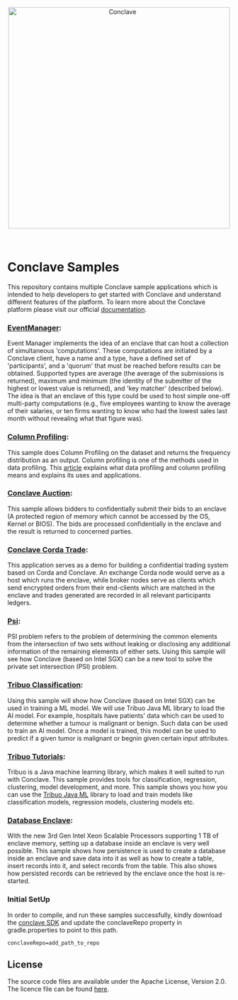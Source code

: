 <p align="center">
  <img src="https://conclave.net/wp-content/uploads/2020/12/Conclave_logo_master.png" alt="Conclave" width="500">
</p>
<br>

# Conclave Samples

This repository contains multiple Conclave sample applications which is intended to help
developers to get started with Conclave and understand different features of
the platform. To learn more about the Conclave platform please visit our official
[documentation](https://docs.conclave.net/).

### [EventManager](./EventManager):
Event Manager implements the idea of an enclave that can host a collection of simultaneous 'computations'. These computations are initiated by a Conclave client, have a name and a type, have a defined set of 'participants', and a 'quorum' that must be reached before results can be obtained. Supported types are average (the average of the submissions is returned), maximum and minimum (the identity of the submitter of the highest or lowest value is returned), and 'key matcher' (described below).
The idea is that an enclave of this type could be used to host simple one-off multi-party computations (e.g., five employees wanting to know the average of their salaries, or ten firms wanting to know who had the lowest sales last month without revealing what that figure was).

### [Column Profiling](./column-profiling):
This sample does Column Profiling on the dataset and
returns the frequency distribution as an output. Column profiling is one of the methods used in data profiling.
This [article](https://www.alooma.com/blog/what-is-data-profiling) explains what data profiling and column profiling means
and explains its uses and applications.

### [Conclave Auction](./conclave-auction):
This sample allows bidders to confidentially submit their bids to an enclave (A protected region of memory which cannot be accessed by the OS, Kernel or BIOS). The bids are processed confidentially in the enclave and the result is returned to concerned parties.

### [Conclave Corda Trade](./conclave-corda-trade):
This application serves as a demo for building a confidential trading system based on Corda and Conclave. An exchange Corda node would serve as a host which runs the enclave, while broker nodes serve as clients which send encrypted orders from their end-clients which are matched in the enclave and trades generated are recorded in all relevant participants ledgers.

### [Psi](./psi-sample):
PSI problem refers to the problem of determining the common elements from the intersection of two sets without leaking or disclosing any additional information of the remaining elements of either sets.
Using this sample will see how Conclave (based on Intel SGX) can be a new tool to solve the private set intersection (PSI) problem.

### [Tribuo Classification](./tribuo-classification):
Using this sample will show how Conclave (based on Intel SGX) can be used in training a ML model. We will use Tribuo Java ML library to load the AI model.
For example, hospitals have patients' data which can be used to determine whether a tumour is malignant or benign.
Such data can be used to train an AI model. Once a model is trained, this model can be used to predict if a given tumor is malignant
or begnin given certain input attributes.

### [Tribuo Tutorials](./tribuo-tutorials):
Tribuo is a Java machine learning library, which makes it well suited to run with Conclave. This sample provides tools for classification, regression, clustering, model development, and more.
This sample shows you how you can use the [Tribuo Java ML](https://tribuo.org/learn/4.0/tutorials/) library to load and train models like classification models, regression models, clustering models etc.

### [Database Enclave](./psi-sample):
With the new 3rd Gen Intel Xeon Scalable Processors supporting 1 TB of enclave memory, 
setting up a database inside an enclave is very well possible. This sample shows how persistence is used to create a database inside an enclave and save data into it as well as how to create a
table, insert records into it, and select records from the table. This also shows how persisted records can be retrieved by
the enclave once the host is re-started.

### Initial SetUp

In order to compile, and run these samples successfully, kindly download the [conclave SDK](https://www.conclave.net/get-conclave/) and update 
the conclaveRepo property in gradle.properties to point to this path.

    conclaveRepo=add_path_to_repo

## License
The source code files are available under the Apache License, Version 2.0.
The licence file can be found [here](https://github.com/R3Conclave/conclave-samples/blob/master/LICENSE).